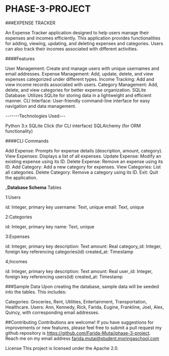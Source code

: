 # PHASE-3-PROJECT

###EXPENSE TRACKER

An Expense Tracker application designed to help users manage their expenses and incomes efficiently. This application provides functionalities for adding, viewing, updating, and deleting expenses and categories. Users can also track their incomes associated with different activities.

####Features

User Management: Create and manage users with unique usernames and email addresses.
Expense Management: Add, update, delete, and view expenses categorized under different types.
Income Tracking: Add and view income records associated with users.
Category Management: Add, delete, and view categories for better expense organization.
SQLite Database: Utilizes SQLite for storing data in a lightweight and efficient manner.
CLI Interface: User-friendly command-line interface for easy navigation and data management.

-------Technologies Used---

Python 3.x
SQLite
Click (for CLI interface)
SQLAlchemy (for ORM functionality)

####CLI Commands

Add Expense: Prompts for expense details (description, amount, category).
View Expenses: Displays a list of all expenses.
Update Expense: Modify an existing expense using its ID.
Delete Expense: Remove an expense using its ID.
Add Category: Add a new category for expenses.
View Categories: List all categories.
Delete Category: Remove a category using its ID.
Exit: Quit the application.

_____Database Schema____
Tables

1:Users

id: Integer, primary key
username: Text, unique
email: Text, unique

2:Categories

id: Integer, primary key
name: Text, unique

3:Expenses

id: Integer, primary key
description: Text
amount: Real
category_id: Integer, foreign key referencing categories(id)
created_at: Timestamp

4;Incomes

id: Integer, primary key
description: Text
amount: Real
user_id: Integer, foreign key referencing users(id)
created_at: Timestamp

###Sample Data
Upon creating the database, sample data will be seeded into the tables. This includes:

Categories: Groceries, Rent, Utilities, Entertainment, Transportation, Healthcare.
Users: Ann, Kennedy, Rick, Farida, Eugine, Frankline, Joel, Alex, Quincy, with corresponding email addresses.

##Contributing
Contributions are welcome! If you have suggestions for improvements or new features, please feel free to submit a pull request my github repository is https://github.com/Farida-Mutai/phase-3-project.
Reach me on my email address farida.mutai@student.moringaschool.com

License
This project is licensed under the Apache 2.0.
